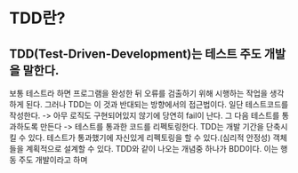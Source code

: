 # TDD란?
## TDD(Test-Driven-Development)는 테스트 주도 개발을 말한다.
보통 테스트라 하면 프로그램을 완성한 뒤 오류를 검출하기 위해 시행하는 작업을 생각하게 된다.
그러나 TDD는 이 것과 반대되는 방향에서의 접근법이다. 일단 테스트코드를 작성한다. -> 아무 로직도 구현되어있지 않기에 당연히 fail이 난다. 그 다음 테스트를 통과하도록 만든다 -> 테스트를 통과한 코드를 리펙토링한다.
TDD는 개발 기간을 단축시킬 수 있다.
테스트가 통과했기에 자신있게 리펙토링을 할 수 있다.(심리적 안정성)
객체들을 계획적으로 설계할 수 있다.
TDD와 같이 나오는 개념중 하나가 BDD이다. 이는 행동 주도 개발이라고 하며